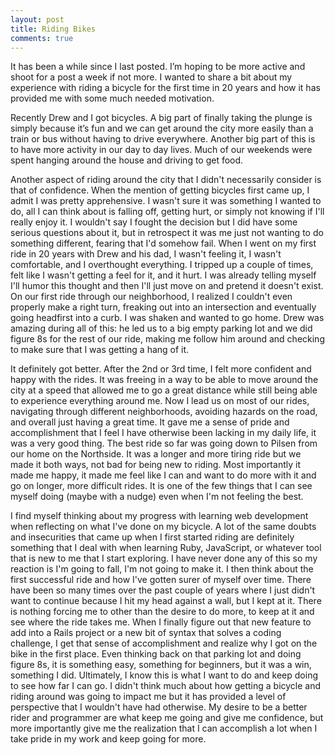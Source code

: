 ```yaml
---
layout: post
title: Riding Bikes
comments: true
---
```


  It has been a while since I last posted.  I’m hoping to be more active and shoot for a post a week if not more.  I wanted to share a bit about my experience with riding a bicycle for the first time in 20 years and how it has provided me with some much needed motivation.

  Recently Drew and I got bicycles.  A big part of finally taking the plunge is simply because it’s fun and we can get around the city more easily than a train or bus without having to drive everywhere.  Another big part of this is to have more activity in our day to day lives.  Much of our weekends were spent hanging around the house and driving to get food.

  Another aspect of riding around the city that I didn't necessarily consider is that of confidence.  When the mention of getting bicycles first came up, I admit I was pretty apprehensive.  I wasn't sure it was something I wanted to do, all I can think about is falling off, getting hurt, or simply not knowing if I'll really enjoy it.  I wouldn't say I fought the decision but I did have some serious questions about it, but in retrospect it was me just not wanting to do something different, fearing that I'd somehow fail.  When I went on my first ride in 20 years with Drew and his dad, I wasn't feeling it, I wasn't comfortable, and I overthought everything.  I tripped up a couple of times, felt like I wasn't getting a feel for it, and it hurt.  I was already telling myself I'll humor this thought and then I'll just move on and pretend it doesn't exist.  On our first ride through our neighborhood, I realized I couldn't even properly make a right turn, freaking out into an intersection and eventually going headfirst into a curb.  I was shaken and wanted to go home.  Drew was amazing during all of this: he led us to a big empty parking lot and we did figure 8s for the rest of our ride, making me follow him around and checking to make sure that I was getting a hang of it.

  It definitely got better.   After the 2nd or 3rd time, I felt more confident and happy with the rides.  It was freeing in a way to be able to move around the city at a speed that allowed me to go a great distance while still being able to experience everything around me.  Now I lead us on most of our rides, navigating through different neighborhoods, avoiding hazards on the road, and overall just having a great time. It gave me a sense of pride and accomplishment that I feel I have otherwise been lacking in my daily life, it was a very good thing.  The best ride so far was going down to Pilsen from our home on the Northside.  It was a longer and more tiring ride but we made it both ways, not bad for being new to riding.  Most importantly it made me happy, it made me feel like I can and want to do more with it and go on longer, more difficult rides.  It is one of the few things that I can see myself doing (maybe with a nudge) even when I'm not feeling the best.

  I find myself thinking about my progress with learning web development when reflecting on what I've done on my bicycle.  A lot of the same doubts and insecurities that came up when I first started riding are definitely something that I deal with when learning Ruby, JavaScript, or whatever tool that is new to me that I start exploring.  I have never done any of this so my reaction is I'm going to fall, I'm not going to make it.  I then think about the first successful ride and how I've gotten surer of myself over time.  There have been so many times over the past couple of years where I just didn't want to continue because I hit my head against a wall, but I kept at it.  There is nothing forcing me to other than the desire to do more, to keep at it and see where the ride takes me. When I finally figure out that new feature to add into a Rails project or a new bit of syntax that solves a coding challenge, I get that sense of accomplishment and realize why I got on the bike in the first place.  Even thinking back on that parking lot and doing figure 8s, it is something easy, something for beginners, but it was a win, something I did.  Ultimately, I know this is what I want to do and keep doing to see how far I can go.  I didn't think much about how getting a bicycle and riding around was going to impact me but it has provided a level of perspective that I wouldn't have had otherwise.  My desire to be a better rider and programmer are what keep me going and give me confidence, but more importantly give me the realization that I can accomplish a lot when I take pride in my work and keep going for more. 

